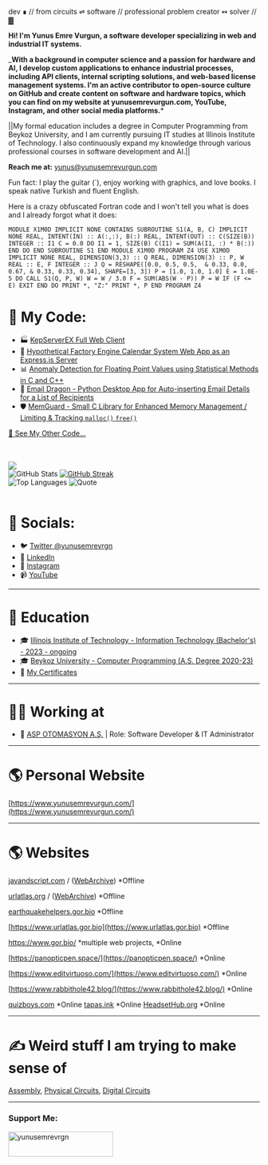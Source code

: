 dev ∎ // from circuits ⇌ software // professional problem creator ↭ solver // ▓

__Hi! I'm Yunus Emre Vurgun, a software developer specializing in web and industrial IT systems.__

___With a background in computer science and a passion for hardware and AI, I develop custom applications to enhance industrial processes, including API clients, internal scripting solutions, and web-based license management systems. I'm an active contributor to open-source culture on GitHub and create content on software and hardware topics, which you can find on my website at yunusemrevurgun.com, YouTube, Instagram, and other social media platforms.__*

||My formal education includes a degree in Computer Programming from Beykoz University, and I am currently pursuing IT studies at Illinois Institute of Technology. I also continuously expand my knowledge through various professional courses in software development and AI.||

**Reach me at:** yunus@yunusemrevurgun.com

Fun fact: I play the guitar (`), enjoy working with graphics, and love books. I speak native Turkish and fluent English.

Here is a crazy obfuscated Fortran code and I won't tell you what is does and I already forgot what it does:

     
    MODULE X1M0D IMPLICIT NONE CONTAINS SUBROUTINE S1(A, B, C) IMPLICIT NONE REAL, INTENT(IN) :: A(:,:), B(:) REAL, INTENT(OUT) :: C(SIZE(B)) INTEGER :: I1 C = 0.0 DO I1 = 1, SIZE(B) C(I1) = SUM(A(I1, :) * B(:)) END DO END SUBROUTINE S1 END MODULE X1M0D PROGRAM Z4 USE X1M0D IMPLICIT NONE REAL, DIMENSION(3,3) :: Q REAL, DIMENSION(3) :: P, W REAL :: E, F INTEGER :: J Q = RESHAPE([0.0, 0.5, 0.5,  & 0.33, 0.0, 0.67, & 0.33, 0.33, 0.34], SHAPE=[3, 3]) P = [1.0, 1.0, 1.0] E = 1.0E-5 DO CALL S1(Q, P, W) W = W / 3.0 F = SUM(ABS(W - P)) P = W IF (F <= E) EXIT END DO PRINT *, "Z:" PRINT *, P END PROGRAM Z4


  
    
 

# 🐝 My Code:
- 🏭 [KepServerEX Full Web Client](https://github.com/yunusemrejr/KepServerEX-Full-Web-API-Client)
- 📆 [Hypothetical Factory Engine Calendar System Web App as an Express.js Server](https://github.com/yunusemrejr/pineapple_jet_engine_test_scheduler)
- 📊 [Anomaly Detection for Floating Point Values using Statistical Methods in C and C++](https://github.com/yunusemrejr/anomaly_detection_c_and_cpp)
- 🐉 [Email Dragon - Python Desktop App for Auto-inserting Email Details for a List of Recipients](https://github.com/yunusemrejr/emaildragon-py)
- 🛡️ [MemGuard - Small C Library for Enhanced Memory Management / Limiting & Tracking `malloc()` `free()`](https://github.com/yunusemrejr/memguard)



[🔗 See My Other Code...](https://github.com/yunusemrejr/yunusemrejr/blob/main/MORE.md)

<br> <br> 
![](https://komarev.com/ghpvc/?username=yunusemrejr)<br>
![GitHub Stats](https://github-readme-stats.vercel.app/api?username=yunusemrejr&show_icons=true&theme=default) [![GitHub Streak](https://github-readme-streak-stats.herokuapp.com/?user=yunusemrejr)](https://git.io/streak-stats) 
<br>
![Top Languages](https://github-readme-stats.vercel.app/api/top-langs/?username=yunusemrejr&layout=compact) 
 ![Quote](https://quotes-github-readme.vercel.app/api?type=horizontal&theme=default)
<br> <br> 
 
# 🐬 Socials:

- 🐦 [Twitter @yunusemrevrgn](https://twitter.com/yunusemrevrgn)
- 💼 [LinkedIn](https://www.linkedin.com/in/yunus-emre-vurgun-49ba9a177)
- 📸 [Instagram](https://www.instagram.com/yunus_emrevurgun/)
- 📹 [YouTube](https://www.youtube.com/channel/UC1lBm9ipV1au7VIcbALV2HA)

---------------------

# 🏫 Education

- 🎓 [Illinois Institute of Technology - Information Technology (Bachelor's) - 2023 - ongoing](#)
- 🎓 [Beykoz University - Computer Programming (A.S. Degree 2020-23)](https://beykoz.edu.tr/)
- 📜 [My Certificates](https://github.com/yunusemrejr/Certificates)

---------------------

# 🧑‍💼 Working at

- 🏢 [ASP OTOMASYON A.Ş.](https://opcturkey.com/) | Role: Software Developer & IT Administrator

---------------------


# 🌎 Personal Website

[https://www.yunusemrevurgun.com/](https://www.yunusemrevurgun.com/)

--------------------

# 🌎 Websites

[javandscript.com](#) / ([WebArchive](https://web.archive.org/web/*/https://www.javandscript.com/)) *Offline

[urlatlas.org](#) / ([WebArchive](https://web.archive.org/web/*/https://www.urlatlas.org/)) *Offline

[earthquakehelpers.gor.bio](https://earthquakehelpers.gor.bio/)  *Offline

[https://www.urlatlas.gor.bio](https://www.urlatlas.gor.bio)  *Offline

https://www.gor.bio/ *multiple web projects, *Online

[https://panopticpen.space/](https://panopticpen.space/)  *Online

[https://www.editvirtuoso.com/](https://www.editvirtuoso.com/)  *Online

[https://www.rabbithole42.blog/](https://www.rabbithole42.blog/)  *Online

[quizboys.com](https://www.quizboys.com)  *Online
[tapas.ink](https://tapas.ink)  *Online
[HeadsetHub.org](https://headsethub.org)  *Online


--------------------

# ✍️ Weird stuff I am trying to make sense of

[Assembly](https://github.com/yunusemrejr/Assembly),
[Physical Circuits](https://github.com/yunusemrejr/PhysicalCircuits),
[Digital Circuits](https://github.com/yunusemrejr/CircuitsWithDigitalWorks)

--------------------
<h3 align="left">Support Me:</h3>
<p><a href="https://www.buymeacoffee.com/yunusemrevrgn"> <img align="left" src="https://cdn.buymeacoffee.com/buttons/v2/default-yellow.png" height="50" width="210" alt="yunusemrevrgn" /></a></p>
 
